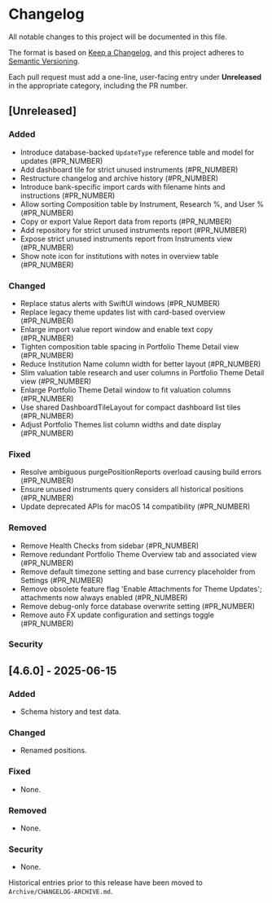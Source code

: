 # Changelog

All notable changes to this project will be documented in this file.

The format is based on [Keep a Changelog](https://keepachangelog.com/en/1.1.0/),
and this project adheres to [Semantic Versioning](https://semver.org/spec/v2.0.0.html).

Each pull request must add a one-line, user-facing entry under **Unreleased** in the appropriate category, including the PR number.

## [Unreleased]


### Added
- Introduce database-backed `UpdateType` reference table and model for updates (#PR_NUMBER)
- Add dashboard tile for strict unused instruments (#PR_NUMBER)
- Restructure changelog and archive history (#PR_NUMBER)
- Introduce bank-specific import cards with filename hints and instructions (#PR_NUMBER)
- Allow sorting Composition table by Instrument, Research %, and User % (#PR_NUMBER)
- Copy or export Value Report data from reports (#PR_NUMBER)
- Add repository for strict unused instruments report (#PR_NUMBER)
- Expose strict unused instruments report from Instruments view (#PR_NUMBER)
- Show note icon for institutions with notes in overview table (#PR_NUMBER)

### Changed
- Replace status alerts with SwiftUI windows (#PR_NUMBER)
- Replace legacy theme updates list with card-based overview (#PR_NUMBER)
- Enlarge import value report window and enable text copy (#PR_NUMBER)
- Tighten composition table spacing in Portfolio Theme Detail view (#PR_NUMBER)
- Reduce Institution Name column width for better layout (#PR_NUMBER)
- Slim valuation table research and user columns in Portfolio Theme Detail view (#PR_NUMBER)
- Enlarge Portfolio Theme Detail window to fit valuation columns (#PR_NUMBER)
- Use shared DashboardTileLayout for compact dashboard list tiles (#PR_NUMBER)
- Adjust Portfolio Themes list column widths and date display (#PR_NUMBER)

### Fixed

- Resolve ambiguous purgePositionReports overload causing build errors (#PR_NUMBER)
- Ensure unused instruments query considers all historical positions (#PR_NUMBER)
- Update deprecated APIs for macOS 14 compatibility (#PR_NUMBER)

### Removed
- Remove Health Checks from sidebar (#PR_NUMBER)
- Remove redundant Portfolio Theme Overview tab and associated view (#PR_NUMBER)
- Remove default timezone setting and base currency placeholder from Settings (#PR_NUMBER)
- Remove obsolete feature flag 'Enable Attachments for Theme Updates'; attachments now always enabled (#PR_NUMBER)
- Remove debug-only force database overwrite setting (#PR_NUMBER)
- Remove auto FX update configuration and settings toggle (#PR_NUMBER)

### Security

## [4.6.0] - 2025-06-15

### Added
- Schema history and test data.

### Changed
- Renamed positions.

### Fixed
- None.

### Removed
- None.

### Security
- None.

Historical entries prior to this release have been moved to `Archive/CHANGELOG-ARCHIVE.md`.
